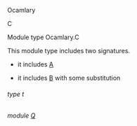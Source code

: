 Ocamlary

C

Module type Ocamlary.C

This module type includes two signatures.

- it includes [A](Ocamlary.module-type-A.md)

- it includes [B](Ocamlary.module-type-B.md) with some substitution

<a id="type-t"></a>

###### type t

<a id="module-Q"></a>

###### module [Q](Ocamlary.module-type-C.Q.md)

